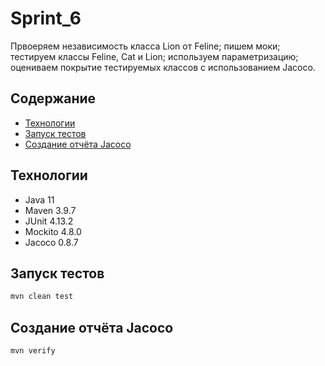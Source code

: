 # Sprint_6
Првоеряем независимость класса Lion от Feline; пишем моки; тестируем классы Feline, Cat и Lion;
используем параметризацию; оцениваем покрытие тестируемых классов с использованием Jacoco.

## Содержание
- [Технологии](#Технологии)
- [Запуск тестов](#Запуск-тестов)
- [Создание отчёта Jacoco](#Создание-отчёта-Jacoco)

## Технологии
* Java 11
* Maven 3.9.7
* JUnit 4.13.2
* Mockito 4.8.0
* Jacoco 0.8.7

## Запуск тестов

```bash
mvn clean test
```

## Создание отчёта Jacoco

```bash
mvn verify
```